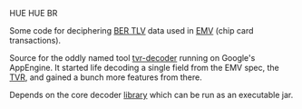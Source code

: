 HUE HUE BR

Some code for deciphering [BER TLV](http://en.wikipedia.org/wiki/X.690#BER_encoding) data used in [EMV](http://en.wikipedia.org/wiki/EMV) (chip card transactions).

Source for the oddly named tool [tvr-decoder](http://tvr-decoder.appspot.com) running on Google's AppEngine. It started life decoding a single field from the EMV spec, the [TVR](http://en.wikipedia.org/wiki/Terminal_verification_results), and gained a bunch more features from there.

Depends on the core decoder [library](https://github.com/binaryfoo/emv-bertlv) which can be run as an executable jar.
